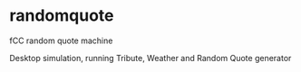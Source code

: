 # randomquote
fCC random quote machine

Desktop simulation, running Tribute, Weather and Random Quote generator
